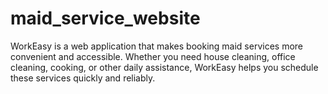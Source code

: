 # maid_service_website
WorkEasy is a web application that makes booking maid services more convenient and accessible. Whether you need house cleaning, office cleaning, cooking, or other daily assistance, WorkEasy helps you schedule these services quickly and reliably.
